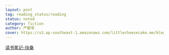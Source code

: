 ```yaml
---
layout: post
tag: reading_status/reading
status: noted
category: fiction
author: 严歌苓
cover: https://s3.ap-southeast-1.amazonaws.com/littlecheesecake.me/blog-post/books/扶桑.jpg
---
```



[读书笔记-扶桑](/blog2/2012/02/20/fusang.html)